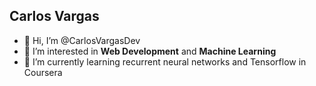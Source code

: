 ## Carlos Vargas 

- 👋 Hi, I’m @CarlosVargasDev
- 👀 I’m interested in **Web Development** and **Machine Learning**
- 🌱 I’m currently learning recurrent neural networks and Tensorflow in Coursera


